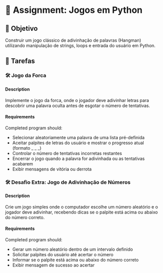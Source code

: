 

# 📘 Assignment: Jogos em Python

## 🎯 Objetivo

Construir um jogo clássico de adivinhação de palavras (Hangman) utilizando manipulação de strings, loops e entrada do usuário em Python.

## 📝 Tarefas

### 🛠️ Jogo da Forca

#### Description
Implemente o jogo da forca, onde o jogador deve adivinhar letras para descobrir uma palavra oculta antes de esgotar o número de tentativas.

#### Requirements
Completed program should:

- Selecionar aleatoriamente uma palavra de uma lista pré-definida
- Aceitar palpites de letras do usuário e mostrar o progresso atual (formato _ _ _)
- Controlar o número de tentativas incorretas restantes
- Encerrar o jogo quando a palavra for adivinhada ou as tentativas acabarem
- Exibir mensagens de vitória ou derrota

### 🛠️ Desafio Extra: Jogo de Adivinhação de Números

#### Description
Crie um jogo simples onde o computador escolhe um número aleatório e o jogador deve adivinhar, recebendo dicas se o palpite está acima ou abaixo do número correto.

#### Requirements
Completed program should:

- Gerar um número aleatório dentro de um intervalo definido
- Solicitar palpites do usuário até acertar o número
- Informar se o palpite está acima ou abaixo do número correto
- Exibir mensagem de sucesso ao acertar
